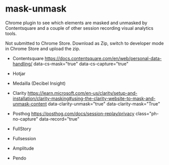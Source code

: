 # mask-unmask 


Chrome plugin to see which elements are masked and unmasked by Contentsquare and a couple of other session recording visual analytics tools.

Not submitted to Chrome Store. Download as Zip, switch to developer mode in Chrome Store and upload the zip. 

- Contentsquare
https://docs.contentsquare.com/en/web/personal-data-handling/
data-cs-mask="true"
data-cs-capture="true"

- Hotjar
- Medailla (Decibel Insight)

- Clarity
https://learn.microsoft.com/en-us/clarity/setup-and-installation/clarity-masking#using-the-clarity-website-to-mask-and-unmask-content
data-clarity-unmask="true"
data-clarity-mask="True"

- Posthog
https://posthog.com/docs/session-replay/privacy
class="ph-no-capture"
data-record="true"

- FullStory
- Fullsession
- Amplitude
- Pendo
